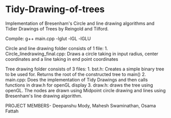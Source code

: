 # Tidy-Drawing-of-trees
Implementation of Bresenham's Circle and line drawing algorithms and Tidier Drawings of Trees by Reingold and Tilford.

Compile: g++ main.cpp -lglut -lGL -lGLU

Circle and line drawing folder consists of 1 file:
	1. Circle_linedrawing_final.cpp: Draws a circle taking in input radius, center coordinates and a line taking in end point coordinates

Tree drawing folder consists of 3 files:
	1. bst.h: Creates a simple binary tree to be used for. Returns the root of the constructed tree to main()
	2. main.cpp: Does the implementation of Tidy Drawings and then calls functions in draw.h for openGL display
	3. draw.h: draws the tree using openGL. The nodes are drawn using Midpoint circle drawing and lines using Bresenham's line drawing algorithm.


PROJECT MEMBERS- Deepanshu Mody, Mahesh Swaminathan, Osama Fattah
